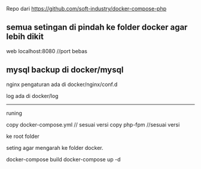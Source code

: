Repo dari https://github.com/soft-industry/docker-compose-php

semua setingan di pindah ke folder docker agar lebih dikit
--
web
localhost:8080 //port bebas

mysql
backup di docker/mysql
--
nginx
pengaturan ada di  docker/nginx/conf.d

log ada di docker/log

-----------------------------------------------------

runing

copy docker-compose.yml // sesuai versi
copy php-fpm //sesuai versi

ke root folder

seting agar mengarah ke folder docker.

docker-compose build
docker-compose up -d